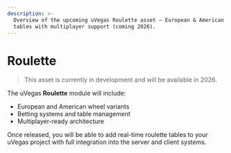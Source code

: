 ```yaml
---
description: >-
  Overview of the upcoming uVegas Roulette asset — European & American roulette
  tables with multiplayer support (coming 2026).
---
```


# Roulette

> This asset is currently in development and will be available in 2026.

The uVegas **Roulette** module will include:

* European and American wheel variants
* Betting systems and table management
* Multiplayer-ready architecture

Once released, you will be able to add real-time roulette tables to your uVegas project with full integration into the server and client systems.
